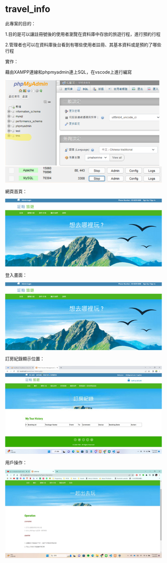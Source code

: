 # travel_info

此專案的目的：

   1.目的是可以讓註冊號後的使用者瀏覽在資料庫中存放的旅遊行程，進行預約行程

   2.管理者也可以在資料庫後台看到有哪些使用者註冊、其基本資料或是預約了哪些行程


實作：

   藉由XAMPP連線和phpmyadmin連上SQL，在vscode上進行編寫
   
   ![image](https://github.com/110916041/travel_info/blob/7bf7674dab32813f7bcf852fe25a528bcda4d4b8/image/DB.png)
   ![image](https://github.com/110916041/travel_info/blob/2a5ccc7b0304075381a28b5fcf072566afa567a4/image/xampp.png)

網頁首頁：

   ![image](https://github.com/110916041/travel_info/blob/d15fd5509d3e46a8e94ee9791b52f54146b3f9d4/image/page.png)

登入畫面：
   
   ![image](https://github.com/110916041/travel_info/blob/d15fd5509d3e46a8e94ee9791b52f54146b3f9d4/image/page.png)

訂房紀錄顯示位置：

   ![image](https://github.com/110916041/travel_info/blob/be5d6cd282300f319c73b5e26e84c34ad485628a/image/record.jpg)

用戶操作：

   ![image](https://github.com/110916041/travel_info/blob/be5d6cd282300f319c73b5e26e84c34ad485628a/image/operation.jpg)


